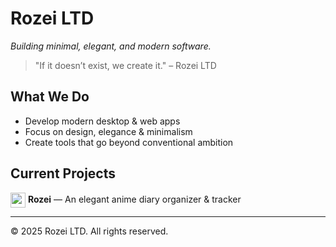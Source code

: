 # Rozei LTD
*Building minimal, elegant, and modern software.*
> "If it doesn’t exist, we create it." – Rozei LTD

## What We Do 
- Develop modern desktop & web apps 
- Focus on design, elegance & minimalism 
- Create tools that go beyond conventional ambition 

## Current Projects
<img src="https://github.com/user-attachments/assets/817099d5-1364-4521-96c3-321eab43a2d2" width="24" style="vertical-align: middle;" /> **Rozei** — An elegant anime diary organizer & tracker

---
© 2025 Rozei LTD. All rights reserved.

